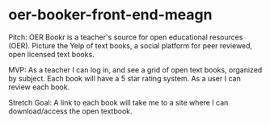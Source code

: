 # oer-booker-front-end-meagn

Pitch: OER Bookr is a teacher's source for open educational resources (OER). Picture the Yelp of text books, a social platform for peer reviewed, open licensed text books. 

MVP: As a teacher I can log in, and see a grid of open text books, organized by subject. Each book will have a 5 star rating system. As a user I can review each book. 

Stretch Goal: A link to each book will take me to a site where I can download/access the open textbook. 

